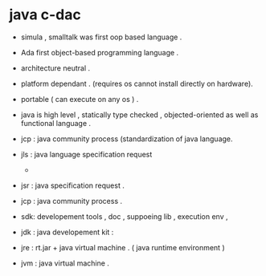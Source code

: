 # java c-dac 

- simula , smalltalk was first oop based language .

- Ada first object-based programming language .

- architecture neutral .

- platform dependant . (requires os cannot install directly on hardware).

- portable ( can execute on any os ) .

- java is high level , statically type checked , objected-oriented as well as functional language .

- jcp : java community process (standardization of java language. 

- jls : java language specification request 

	-  
- jsr : java specification request .  
- jcp :  java community process .

- sdk:  developement tools  , doc  , suppoeing lib , execution env , 

- jdk : java developement kit : 

- jre : rt.jar + java virtual machine . ( java runtime environment ) 

- jvm : java virtual machine .










